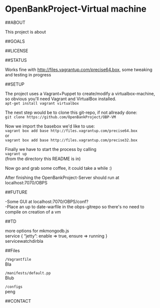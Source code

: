 OpenBankProject-Virtual machine
=============

##ABOUT

This project is about

##GOALS

##LICENSE

##STATUS

Works fine with http://files.vagrantup.com/precise64.box, some tweaking and testing in progress

##SETUP

The project uses a Vagrant+Puppet to create/modify a virtualbox-machine,
so obvious you'll need Vagrant and VirtualBox installed.<br>
 `apt-get install vagrant virtualbox`

The next step would be to clone this git-repo, if not allready done:<br>
 `git clone https://github.com/OpenBankProject/OBP-VM`

Now we import the basebox we'd like to use:<br>
 `vagrant box add base http://files.vagrantup.com/precise64.box`<br>
 or<br>
 `vagrant box add base http://files.vagrantup.com/precise32.box`

Finally we have to start the process by calling<br>
 `vagrant up`<br>
 (from the directory this README is in)

Now go and grab some coffee, it could take a while :)

After finishing the OpenBankProject-Server should run at localhost:7070/OBPS

##FUTURE

-Some GUI at localhost:7070/OBPS/conf?<br>
-Place an up to date-warfile in the obps-gitrepo so there's no need to compile on creation of a vm

##TD

more options for mkmongodb.js<br>
service { “jetty”: enable => true, ensure => running }<br>
 servicewatchdirbla

##Files

`/Vagrantfile`<br>
Bla

`/manifests/default.pp`<br>
Blub

`/configs`<br>
peng

##CONTACT
